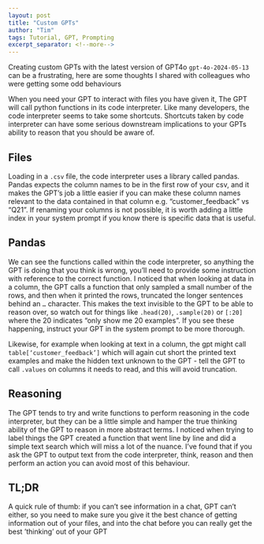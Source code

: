 ```yaml
---
layout: post
title: "Custom GPTs"
author: "Tim"
tags: Tutorial, GPT, Prompting
excerpt_separator: <!--more-->
---
```


Creating custom GPTs with the latest version of GPT4o `gpt-4o-2024-05-13` can be a frustrating, here are some thoughts I shared with colleagues who were getting some odd behaviours

When you need your GPT to interact with files you have given it, The GPT will call python functions in its code interpreter. Like many  developers, the code interpreter seems to take some shortcuts. Shortcuts taken by code interpreter can have some serious downstream implications to your GPTs ability to reason that you should be aware of.

## Files
Loading in a `.csv` file, the code interpreter uses a library called pandas. Pandas expects the column names to be in the first row of your csv, and it makes the GPT’s job a little easier if you can make these column names relevant to the data contained in that column e.g. “customer_feedback” vs “Q21”.
If renaming your columns is not possible, it is worth adding a little index in your system prompt if you know there is specific data that is useful.

## Pandas
We can see the functions called within the code interpreter, so anything the GPT is doing that you think is wrong, you’ll need to provide some instruction with reference to the correct function. I noticed that when looking at data in a column, the GPT calls a function that only sampled a small number of the rows, and then when it printed the rows, truncated the longer sentences behind an `…` character. This makes the text invisible to the GPT to be able to reason over, so watch out for things like `.head(20)`, `.sample(20)` or `[:20]` where the 20 indicates “only show me 20 examples”.
If you see these happening, instruct your GPT in the system prompt to be more thorough.

Likewise, for example when looking at text in a column, the gpt might call `table[‘customer_feedback’]` which will again cut short the printed text examples and make the hidden text unknown to the GPT - tell the GPT to call `.values` on columns it needs to read, and this will avoid truncation.

## Reasoning
The GPT tends to try and write functions to perform reasoning in the code interpreter, but they can be a little simple and hamper the true thinking ability of the GPT to reason in more abstract terms. I noticed when trying to label things the GPT created a function that went line by line and did a simple text search which will miss a lot of the nuance. I’ve found that if you ask the GPT to output text from the code interpreter, think, reason and then perform an action you can avoid most of this behaviour.

## TL;DR
A quick rule of thumb: if you can’t see information in a chat, GPT can’t either, so you need to make sure you give it the best chance of getting information out of your files, and into the chat before you can really get the best ’thinking’ out of your GPT
